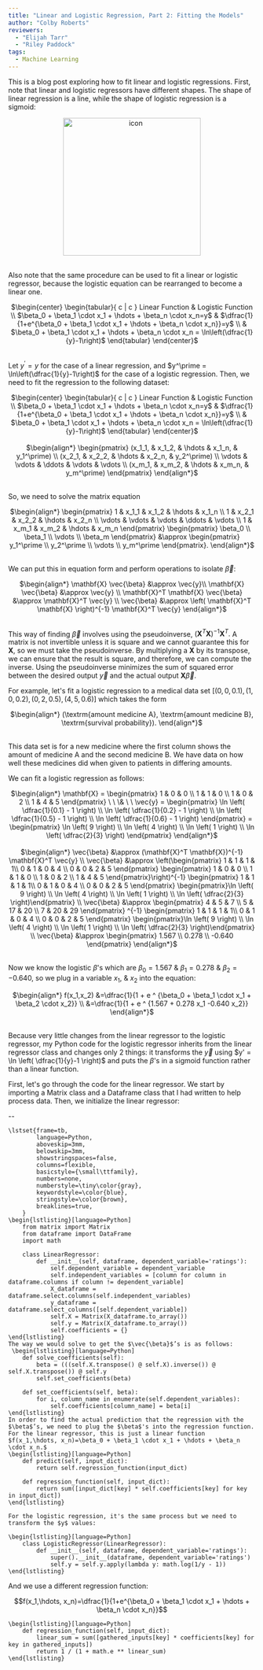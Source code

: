 ```yaml
---
title: "Linear and Logistic Regression, Part 2: Fitting the Models"
author: "Colby Roberts"
reviewers:
  - "Elijah Tarr"
  - "Riley Paddock"
tags:
  - Machine Learning
---
```


This is a blog post exploring how to fit linear and logistic regressions. First, note that linear and logistic regressors have different shapes. The shape of linear regression is a line, while the shape of logistic regression is a sigmoid: 

<center><img src="https://eurisko-us.github.io/images/blog/linear-and-logistic-regression-part-2-fitting-the-models-1.png" style="border: none; height: 20em;" alt="icon"></center>
<br>

Also note that the same procedure can be used to fit a linear or logistic regressor, because the logistic equation can be rearranged to become a linear one.

<center>
$\begin{center}
        \begin{tabular}{ c | c }
            Linear Function & Logistic Function \\ 
            $\beta_0 + \beta_1 \cdot x_1 + \hdots + \beta_n \cdot x_n=y$ & $\dfrac{1}{1+e^{\beta_0 + \beta_1 \cdot x_1 + \hdots + \beta_n \cdot x_n}}=y$ \\  
            & $\beta_0 + \beta_1 \cdot x_1 + \hdots + \beta_n \cdot x_n = \ln\left(\dfrac{1}{y}-1\right)$
        \end{tabular}
            \end{center}$
</center>
<br>
        
Let $y^\prime = y$ for the case of a linear regression, and $y^\prime = \ln\left(\dfrac{1}{y}-1\right)$ for the case of a logistic regression. Then, we need to fit the regression to the following dataset:

<center>
$\begin{center}
        \begin{tabular}{ c | c }
            Linear Function & Logistic Function \\ 
            $\beta_0 + \beta_1 \cdot x_1 + \hdots + \beta_n \cdot x_n=y$ & $\dfrac{1}{1+e^{\beta_0 + \beta_1 \cdot x_1 + \hdots + \beta_n \cdot x_n}}=y$ \\  
            & $\beta_0 + \beta_1 \cdot x_1 + \hdots + \beta_n \cdot x_n = \ln\left(\dfrac{1}{y}-1\right)$
        \end{tabular}
            \end{center}$
</center>
<br>

<center>
$\begin{align*}
\begin{pmatrix} (x_1_1, & x_1_2, & \hdots & x_1_n, & y_1^\prime) \\ (x_2_1, & x_2_2, & \hdots & x_2_n, & y_2^\prime) \\ \vdots & \vdots & \ddots & \vdots & \vdots \\ (x_m_1, & x_m_2, & \hdots & x_m_n, & y_m^\prime) \end{pmatrix}
\end{align*}$
</center>
<br>

So, we need to solve the matrix equation

<center>
$\begin{align*}
\begin{pmatrix} 1 & x_1_1 & x_1_2 & \hdots & x_1_n \\ 1 & x_2_1 & x_2_2 & \hdots & x_2_n \\ \vdots & \vdots & \vdots & \ddots & \vdots \\ 1 & x_m_1 & x_m_2 & \hdots & x_m_n \end{pmatrix} \begin{pmatrix} \beta_0 \\ \beta_1 \\ \vdots \\ \beta_m \end{pmatrix} &\approx \begin{pmatrix} y_1^\prime \\ y_2^\prime \\ \vdots \\ y_m^\prime \end{pmatrix}.
\end{align*}$
</center>
<br>

We can put this in equation form and perform operations to isolate $\vec{\beta}\mathbin{:}$

<center>
$\begin{align*}
    \mathbf{X} \vec{\beta} &\approx \vec{y}\\
    \mathbf{X} \vec{\beta} &\approx \vec{y} \\
    \mathbf{X}^T \mathbf{X} \vec{\beta} &\approx \mathbf{X}^T \vec{y} \\
    \vec{\beta} &\approx \left( \mathbf{X}^T \mathbf{X} \right)^{-1} \mathbf{X}^T \vec{y}
\end{align*}$
</center>
<br>

This way of finding $\vec{\beta}$ involves using the pseudoinverse, $\left( \mathbf{X}^T \mathbf{X} \right)^{-1} \mathbf{X}^T.$ A matrix is not invertible unless it is square and we cannot guarantee this for $\mathbf{X},$ so we must take the pseudoinverse. By multiplying a $\mathbf{X}$ by its transpose, we can ensure that the result is square, and therefore, we can compute the inverse. Using the pseudoinverse minimizes the sum of squared error between the desired output  $\vec{y}$ and the actual output  $\mathbf{X}\vec{\beta}.$
    
For example, let's fit a logistic regression to a medical data set $[(0, 0, 0.1), (1, 0, 0.2), (0, 2, 0.5), (4,5,0.6)]$ which takes the form

<center>
$\begin{align*}
(\textrm{amount medicine A}, \textrm{amount medicine B}, \textrm{survival probability}).
\end{align*}$
</center>
<br>
 
This data set is for a new medicine where the first column shows the amount of medicine A and the second medicine B. We have data on how well these medicines did when given to patients in differing amounts. 
    
We can fit a logistic regression as follows:

<center>
$\begin{align*}
\mathbf{X} = \begin{pmatrix} 1 & 0 & 0 \\ 1 & 1 & 0 \\ 1 & 0 & 2 \\ 1 & 4 & 5 \end{pmatrix} \ \ \& \ \ \vec{y} = \begin{pmatrix} \ln \left( \dfrac{1}{0.1} - 1 \right) \\ \ln \left( \dfrac{1}{0.2} - 1 \right) \\ \ln \left( \dfrac{1}{0.5} - 1 \right) \\ \ln \left( \dfrac{1}{0.6} - 1 \right) \end{pmatrix}
    = \begin{pmatrix} \ln \left( 9 \right) \\ \ln \left( 4 \right) \\ \ln \left( 1 \right) \\ \ln \left( \dfrac{2}{3} \right) \end{pmatrix}
\end{align*}$
</center>
<br>

<center>
$\begin{align*}
\vec{\beta} &\approx (\mathbf{X}^T \mathbf{X})^{-1} \mathbf{X}^T \vec{y} \\
        \vec{\beta} &\approx \left(\begin{pmatrix} 1 & 1 & 1 & 1\\ 0 & 1 & 0 & 4 \\ 0 & 0 & 2 & 5 \end{pmatrix} \begin{pmatrix} 1 & 0 & 0 \\ 1 & 1 & 0 \\ 1 & 0 & 2 \\ 1 & 4 & 5 \end{pmatrix}\right)^{-1} \begin{pmatrix} 1 & 1 & 1 & 1\\ 0 & 1 & 0 & 4 \\ 0 & 0 & 2 & 5 \end{pmatrix} \begin{pmatrix}\ln \left( 9 \right) \\ \ln \left( 4 \right) \\ \ln \left( 1 \right) \\ \ln \left( \dfrac{2}{3} \right)\end{pmatrix} \\
        \vec{\beta} &\approx \begin{pmatrix} 4 & 5 & 7 \\ 5 & 17 & 20 \\ 7 & 20 & 29 \end{pmatrix} ^{-1} \begin{pmatrix} 1 & 1 & 1 & 1\\ 0 & 1 & 0 & 4 \\ 0 & 0 & 2 & 5 \end{pmatrix} \begin{pmatrix}\ln \left( 9 \right) \\ \ln \left( 4 \right) \\ \ln \left( 1 \right) \\ \ln \left( \dfrac{2}{3} \right)\end{pmatrix} \\
        \vec{\beta} &\approx \begin{pmatrix} 1.567 \\ 0.278 \\ -0.640 \end{pmatrix}
\end{align*}$
</center>
<br>

Now we know the logistic $\beta$'s which are $\beta_0 = 1.567 \ \& \ \beta_1 = 0.278 \ \& \ \beta_2 = -0.640,$ so we plug in a variable $x_1, \ \& \ x_2$ into the equation: 

<center>
$\begin{align*}
     f(x_1,x_2) &=\dfrac{1}{1 + e ^ {\beta_0 + \beta_1 \cdot x_1 + \beta_2 \cdot x_2}} \\
     &=\dfrac{1}{1 + e ^ {1.567 + 0.278 x_1 -0.640 x_2}}
\end{align*}$
</center>
<br>

Because very little changes from the linear regressor to the logistic regressor, my Python code for the logistic regressor inherits from the linear regressor class and changes only 2 things: it transforms the $\vec{y}$ using $y' = \ln \left( \dfrac{1}{y}-1 \right)$ and puts the $\beta$'s in a sigmoid function rather than a linear function.
     
First, let's go through the code for the linear regressor. We start by importing a Matrix class and a Dataframe class that I had written to help process data. Then, we initialize the linear regressor:

--
     
    \lstset{frame=tb,
            language=Python,
            aboveskip=3mm,
            belowskip=3mm,
            showstringspaces=false,
            columns=flexible,
            basicstyle={\small\ttfamily},
            numbers=none,
            numberstyle=\tiny\color{gray},
            keywordstyle=\color{blue},
            stringstyle=\color{brown},
            breaklines=true,
        }
    \begin{lstlisting}[language=Python]
    	from matrix import Matrix
    	from dataframe import DataFrame
        import math
        
        class LinearRegressor:
            def __init__(self, dataframe, dependent_variable='ratings'):
                self.dependent_variable = dependent_variable
                self.independent_variables = [column for column in dataframe.columns if column != dependent_variable]
                X_dataframe = dataframe.select.columns(self.independent_variables)
                y_dataframe = dataframe.select_columns([self.dependent_variable])
                self.X = Matrix(X_dataframe.to_array())
                self.y = Matrix(X_dataframe.to_array())
                self.coefficients = {}
    \end{lstlisting}
    The way we would solve to get the $\vec{\beta}$’s is as follows:
     \begin{lstlisting}[language=Python]
        def solve_coefficients(self):
            beta = (((self.X.transpose() @ self.X).inverse()) @ self.X.transpose()) @ self.y
            self.set_coefficients(beta)
    
        def set_coefficients(self, beta):
            for i, column_name in enumerate(self.dependent_variables):
                self.coefficients[column_name] = beta[i]
    \end{lstlisting}
    In order to find the actual prediction that the regression with the $\beta$’s, we need to plug the $\beta$'s into the regression function. For the linear regressor, this is just a linear function $f(x_1,\hdots, x_n)=\beta_0 + \beta_1 \cdot x_1 + \hdots + \beta_n \cdot x_n.$ 
    \begin{lstlisting}[language=Python]
        def predict(self, input_dict):
            return self.regression_function(input_dict)

        def regression_function(self, input_dict):
            return sum([input_dict[key] * self.coefficients[key] for key in input_dict])
    \end{lstlisting} 
    
    For the logistic regression, it's the same process but we need to transform the $y$ values:
    
    \begin{lstlisting}[language=Python]
        class LogisticRegressor(LinearRegressor):
            def __init__(self, dataframe, dependent_variable='ratings'):
                super().__init__(dataframe, dependent_variable='ratings')
                self.y = self.y.apply(lambda y: math.log(1/y - 1))
    \end{lstlisting}     
And we use a different regression function:

$$f(x_1,\hdots, x_n)=\dfrac{1}{1+e^{\beta_0 + \beta_1 \cdot x_1 + \hdots + \beta_n \cdot x_n}}$$

    \begin{lstlisting}[language=Python]
        def regression_function(self, input_dict):
            linear_sum = sum([gathered_inputs[key] * coefficients[key] for key in gathered_inputs])
            return 1 / (1 + math.e ** linear_sum)
    \end{lstlisting}
